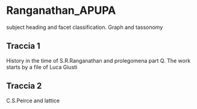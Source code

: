 # Ranganathan_APUPA
subject heading and facet classification. Graph and tassonomy

## Traccia 1
History in the time of S.R.Ranganathan and prolegomena part Q. The work starts by a file of Luca Giusti
## Traccia 2
C.S.Peirce and lattice

